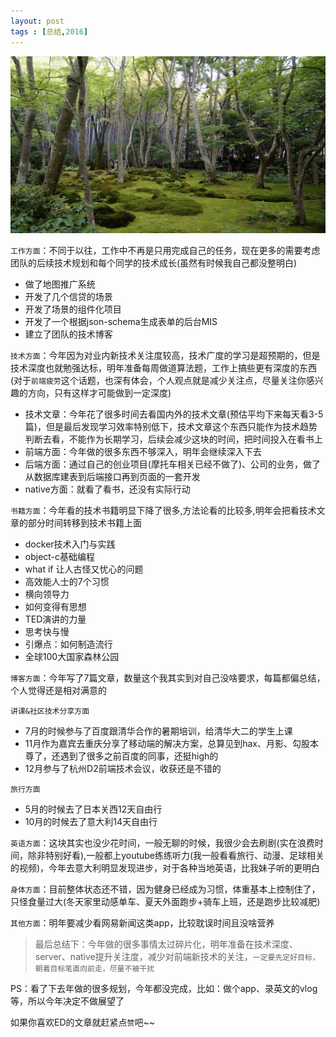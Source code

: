 ```yaml
---
layout: post
tags : [总结,2016]
---
```


<img src='/assets/articles/2016-12-26/1.png' />

`工作方面`：不同于以往，工作中不再是只用完成自己的任务，现在更多的需要考虑团队的后续技术规划和每个同学的技术成长(虽然有时候我自己都没整明白)

* 做了地图推广系统
* 开发了几个信贷的场景
* 开发了场景的组件化项目
* 开发了一个根据json-schema生成表单的后台MIS
* 建立了团队的技术博客

`技术方面`：今年因为对业内新技术关注度较高，技术广度的学习是超预期的，但是技术深度也就勉强达标，明年准备每周做道算法题，工作上搞些更有深度的东西(对于`前端疲劳`这个话题，也深有体会，个人观点就是减少关注点，尽量关注你感兴趣的方向，只有这样才可能做到一定深度)

* 技术文章：今年花了很多时间去看国内外的技术文章(预估平均下来每天看3-5篇)，但是最后发现学习效率特别低下，技术文章这个东西只能作为技术趋势判断去看，不能作为长期学习，后续会减少这块的时间，把时间投入在看书上
* 前端方面：今年做的很多东西不够深入，明年会继续深入下去
* 后端方面：通过自己的创业项目(摩托车相关已经不做了)、公司的业务，做了从数据库建表到后端接口再到页面的一套开发
* native方面：就看了看书，还没有实际行动


`书籍方面`：今年看的技术书籍明显下降了很多,方法论看的比较多,明年会把看技术文章的部分时间转移到技术书籍上面

* docker技术入门与实践
* object-c基础编程
* what if 让人古怪又忧心的问题
* 高效能人士的7个习惯
* 横向领导力
* 如何变得有思想
* TED演讲的力量
* 思考快与慢
* 引爆点：如何制造流行
* 全球100大国家森林公园

`博客方面`：今年写了7篇文章，数量这个我其实到对自己没啥要求，每篇都偏总结，个人觉得还是相对满意的

`讲课&社区技术分享方面`

* 7月的时候参与了百度跟清华合作的暑期培训，给清华大二的学生上课
* 11月作为嘉宾去重庆分享了移动端的解决方案，总算见到hax、月影、勾股本尊了，还遇到了很多之前百度的同事，还挺high的
* 12月参与了杭州D2前端技术会议，收获还是不错的

`旅行方面`

* 5月的时候去了日本关西12天自由行
* 10月的时候去了意大利14天自由行

`英语方面`：这块其实也没少花时间，一般无聊的时候，我很少会去刷剧(实在浪费时间，除非特别好看),一般都上youtube练练听力(我一般看看旅行、动漫、足球相关的视频)，今年去意大利明显发现进步，对于各种当地英语，比我妹子听的更明白

`身体方面`：目前整体状态还不错，因为健身已经成为习惯，体重基本上控制住了，只怪食量过大(冬天家里动感单车、夏天外面跑步+骑车上班，还是跑步比较减肥)

`其他方面`：明年要减少看网易新闻这类app，比较耽误时间且没啥营养

>最后总结下：今年做的很多事情太过碎片化，明年准备在技术深度、server、native提升关注度，减少对前端新技术的关注，`一定要先定好目标，朝着目标笔直向前走，尽量不被干扰`

PS：看了下去年做的很多规划，今年都没完成，比如：做个app、录英文的vlog等，所以今年决定不做展望了

如果你喜欢ED的文章就赶紧点`赞`吧~~


